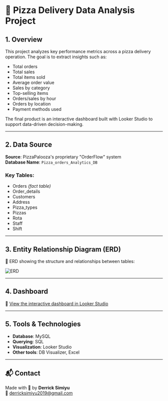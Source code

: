 # 🍕 Pizza Delivery Data Analysis Project

## 1. Overview

This project analyzes key performance metrics across a pizza delivery operation. The goal is to extract insights such as:

- Total orders  
- Total sales  
- Total items sold  
- Average order value  
- Sales by category  
- Top-selling items  
- Orders/sales by hour  
- Orders by location  
- Payment methods used  

The final product is an interactive dashboard built with Looker Studio to support data-driven decision-making.

---

## 2. Data Source

**Source**: PizzaPalooza's proprietary "OrderFlow" system  
**Database Name**: `Pizza_orders_Analytics_DB`

### Key Tables:
- Orders *(fact table)*
- Order_details
- Customers
- Address
- Pizza_types
- Pizzas
- Rota
- Staff
- Shift

---

## 3. Entity Relationship Diagram (ERD)

📌 ERD showing the structure and relationships between tables:

![ERD](A_Entity_Relationship_Diagram_(ERD)_in_the_form_of.png)

---

## 4. Dashboard

🔗 [View the interactive dashboard in Looker Studio](https://lookerstudio.google.com/reporting/2431a43e-146e-4b75-b617-161f5fa78db2/page/RgMSF)

---

## 5. Tools & Technologies

- **Database**: MySQL  
- **Querying**: SQL  
- **Visualization**: Looker Studio  
- **Other tools**: DB Visualizer, Excel

---

## 📬 Contact

Made with 🍕 by **Derrick Simiyu**  
📧 [derricksimiyu2019@gmail.com](mailto:derricksimiyu2019@gmail.com)
